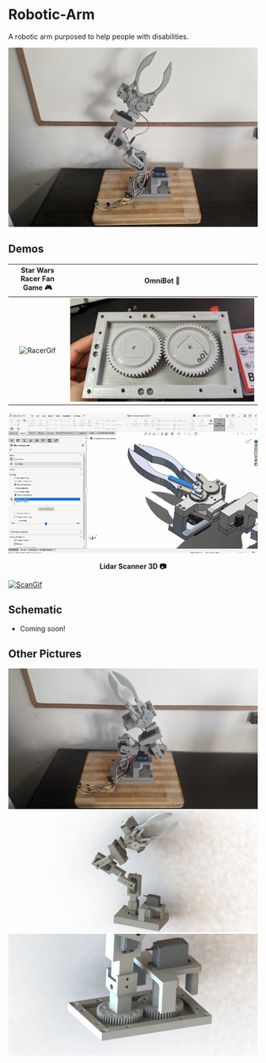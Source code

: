 # Robotic-Arm
A robotic arm purposed to help people with disabilities.

![RobotArmPic6](./Images/RobotArmPic6.jpg)


## Demos

| Star Wars Racer Fan Game 🎮 | OmniBot 🚗 |
| :---: | :---: |
| ![RacerGif](./Images/GearDemo.gif)  | ![OmniBotGif](./Images/RobotArmPic9.jpg) |
![RobotArmPic5](./Images/ClawDemo.gif)

<p align="center">
    <strong>Lidar Scanner 3D 📷 </strong>
</p>

[![ScanGif](./Pictures/ScanningGif.gif)](https://github.com/AshishA26/LidarScanner3D)

## Schematic
- Coming soon!

## Other Pictures

![RobotArmPic5](./Images/RobotArmPic5.jpg)
![RobotArmPic5](./Images/RobotArmPic8.JPG)
![RobotArmPic5](./Images/RobotArmPic7.JPG)
